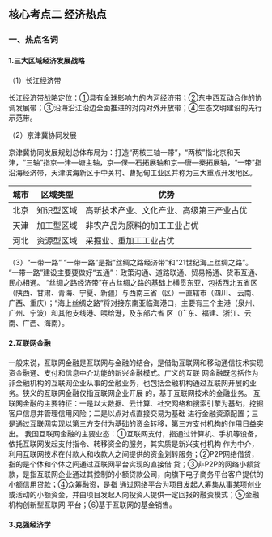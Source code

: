 ## 核心考点二 经济热点
### 一、热点名词
#### 1.三大区域经济发展战略
（1）长江经济带

长江经济带战略定位：①具有全球影响力的内河经济带；②东中西互动合作的协调发展带；③沿海沿江沿边全面推进的对内对外开放带；④生态文明建设的先行示范带。

（2）京津冀协同发展

京津冀协同发展规划总体布局为：打造“两核三轴一带”，“两核”指北京和天津，“三轴”指京—津—塘主轴，京—保—石拓展轴和京—唐—秦拓展轴，“一带”指沿海经济带，天津滨海新区于中关村、曹妃甸工业区并称为三大重点开发地区。

|城市|区域类型|优势|
|---|---|---|
|北京|知识型区域|高新技术产业、文化产业、高级第三产业占优|
|天津|加工型区域|非农产品为原料的加工工业占优|
|河北|资源型区域|采掘业、重加工工业占优|

（3）“一带一路”
“一带一路”是指“丝绸之路经济带”和“21世纪海上丝绸之路”。
“一带一路”建设主要要做好“五通”：政策沟通、道路联通、贸易畅通、货币互通、民心相通。
“丝绸之路经济带”在古丝绸之路的基础上横贯东亚，包括西北五省区（陕西、甘肃、青海、宁夏、新疆）与西南三省（区）一直辖市（四川、
云南、广西、重庆）；“海上丝绸之路”将对接东南亚临海港口，主要有三个主港（泉州、广州、宁波）和其他支线港、喂给港，及东部六省
区（广东、福建、浙江、云南、广西、海南）。

#### 2.互联网金融
一般来说，互联网金融是互联网与金融的结合，是借助互联网和移动通信技术实现资金融通、支付和信息中介功能的新兴金融模式。广义的互联
网金融既包括作为非金融机构的互联网企业从事的金融业务，也包括金融机构通过互联网开展的业务。狭义的互联网金融仅指互联网企业开展
的，基于互联网技术的金融业务。
互联网金融的主要特征：一是以大数据、云计算、社交网络和搜索引擎为基础，挖掘客户信息并管理信用风险；二是以点对点直接交易为基础
进行金融资源配置；三是通过互联网实现以第三方支付为基础的资金转移，第三方支付机构的作用日益突出。
我国互联网金融的主要业态：①互联网支付，指通过计算机、手机等设备，依托互联网发起支付指令、转移资金的服务，其实质是新兴支付机构
作为中介，利用互联网技术在付款人和收款人之间提供的资金划转服务；②P2P网络借贷，指的是个体和个体之间通过互联网平台实现的直接借
贷；③非P2P的网络小额贷款，是指互联网企业通过其控制的小额贷款公司，向旗下电子商务平台客户提供的小额信用贷款；④众筹融资，是指
通过网络平台为项目发起人筹集从事某项创业或活动的小额资金，并由项目发起人向投资人提供一定回报的融资模式；⑤金融机构创新型互联网
平台；⑥基于互联网的基金销售。

#### 3.克强经济学